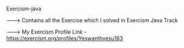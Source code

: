 Exercism-java


---> Contains all the Exercise which I solved in Exercism Java Track

---> My Exercism Profile Link - https://exercism.org/profiles/Yeswanthyesu163
